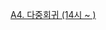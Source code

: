  [A4. 다중회귀 (14시 ~ )](https://colab.research.google.com/drive/1RzviIrj0jJjXGcqyh1ggobP3T7HtMzSh?usp=sharing)
